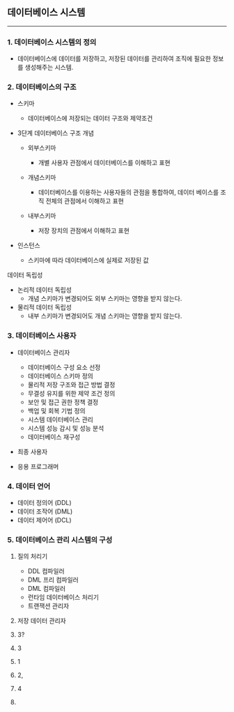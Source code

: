 ## 데이터베이스 시스템

---

### 1. 데이터베이스 시스템의 정의

- 데이터베이스에 데이터를 저장하고, 저장된 데이터를 관리하여 조직에 필요한 정보를 생성해주는 시스템.



### 2. 데이터베이스의 구조

- 스키마
  - 데이터베이스에 저장되는 데이터 구조와 제약조건

- 3단계 데이터베이스 구조 개념
  - 외부스키마
    - 개별 사용자 관점에서 데이터베이스를 이해하고 표현

  - 개념스키마
    - 데이터베이스를 이용하는 사용자들의 관점을 통합하여, 데이터 베이스를 조직 전체의 관점에서 이해하고 표현

  - 내부스키마
    - 저장 장치의 관점에서 이해하고 표현

- 인스턴스
  - 스키마에 따라 데이터베이스에 실제로 저장된 값


데이터 독립성

- 논리적 데이터 독립성
  - 개념 스키마가 변경되어도 외부 스키마는 영향을 받지 않는다.
- 물리적 데이터 독립성
  - 내부 스키마가 변경되어도 개념 스키마는 영향을 받지 않는다.



### 3. 데이터베이스 사용자

- 데이터베이스 관리자

  - 데이터베이스 구성 요소 선정
  - 데이터베이스 스키마 정의
  - 물리적 저장 구조와 접근 방법 결정
  - 무결성 유지를 위한 제약 조건 정의
  - 보안 및 접근 권한 정책 결정
  - 백업 및 회복 기법 정의
  - 시스템 데이터베이스 관리
  - 시스템 성능 감시 및 성능 분석
  - 데이터베이스 재구성

- 최종 사용자

- 응용 프로그래머

  

### 4. 데이터 언어

- 데이터 정의어 (DDL)
- 데이터 조작어 (DML)
- 데이터 제어어 (DCL)



### 5. 데이터베이스 관리 시스템의 구성

1. 질의 처리기
   - DDL 컴파일러
   - DML 프리 컴파일러
   - DML 컴파일러
   - 런타임 데이터베이스 처리기
   - 트랜잭션 관리자
2. 저장 데이터 관리자



1. 3?
2. 3
3. 1
4. 2,
5. 4
5. 